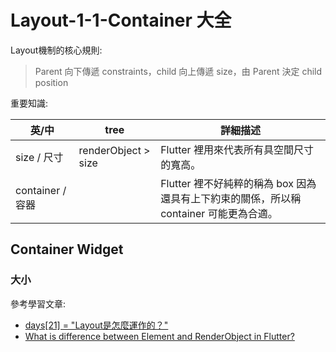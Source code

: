 # Layout-1-1-Container 大全

Layout機制的核心規則: 
> Parent 向下傳遞 constraints，child 向上傳遞 size，由 Parent 決定 child position

重要知識:

| 英/中                    | tree                                | 詳細描述                                                    |
|------------------------|-------------------------------------|---------------------------------------------------------|
| size / 尺寸              | renderObject > size | Flutter 裡用來代表所有具空間尺寸的寬高。                                |
| container / 容器         |                                     | Flutter 裡不好純粹的稱為 box 因為還具有上下約束的關係，所以稱 container 可能更為合適。 |

## Container Widget

### 大小

參考學習文章:
- [days[21] = "Layout是怎麼運作的？"](https://ithelp.ithome.com.tw/articles/10242088)
- [What is difference between Element and RenderObject in Flutter?
](https://stackoverflow.com/questions/64073264/what-is-difference-between-element-and-renderobject-in-flutter)
